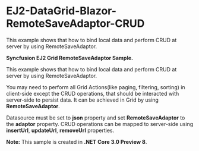 # EJ2-DataGrid-Blazor-RemoteSaveAdaptor-CRUD
This example shows that how to bind local data and perform CRUD at server by using RemoteSaveAdaptor.

**Syncfusion EJ2 Grid RemoteSaveAdaptor Sample.**

This example shows that how to bind local data and perform CRUD at server by using RemoteSaveAdaptor.

You may need to perform all Grid Actions(like paging, filtering, sorting) in client-side except the CRUD operations, that should be interacted with server-side to persist data. It can be achieved in Grid by using **RemoteSaveAdaptor**.

Datasource must be set to **json** property and set **RemoteSaveAdaptor** to the **adaptor** property. CRUD operations can be mapped to server-side using **insertUrl**, **updateUrl**, **removeUrl** properties.

**Note:** This sample is created in **.NET Core 3.0 Preview 8**.
